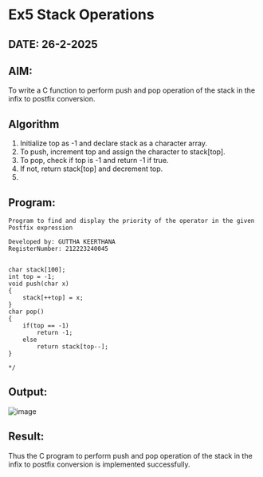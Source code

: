 # Ex5 Stack Operations
## DATE: 26-2-2025
## AIM:
To write a C function to perform push and pop operation of the stack in the infix to postfix conversion.

## Algorithm
1. Initialize top as -1 and declare stack as a character array. 
2. To push, increment top and assign the character to stack[top]. 
3. To pop, check if top is -1 and return -1 if true. 
4. If not, return stack[top] and decrement top.
5. 
## Program:
```
Program to find and display the priority of the operator in the given Postfix expression

Developed by: GUTTHA KEERTHANA
RegisterNumber: 212223240045


char stack[100]; 
int top = -1; 
void push(char x) 
{ 
    stack[++top] = x; 
}  
char pop() 
{ 
    if(top == -1) 
        return -1; 
    else 
        return stack[top--]; 
}
  
*/
```

## Output:

![image](https://github.com/user-attachments/assets/eca9a9a7-6828-43ad-98e2-50480f8ac8e4)


## Result:
Thus the C program to perform push and pop operation of the stack in the infix to postfix conversion is implemented successfully.
